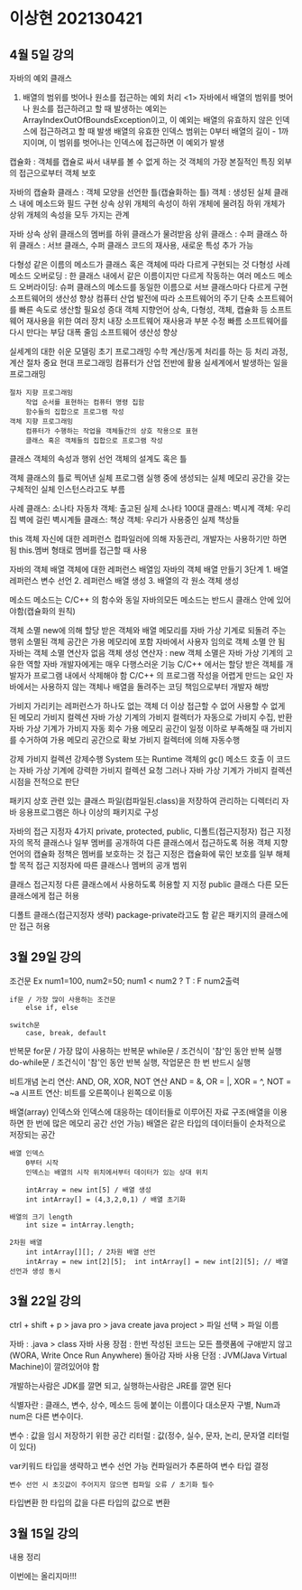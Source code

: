 # 이상현 202130421

## 4월 5일 강의
자바의 예외 클래스
1. 배열의 범위를 벗어나 원소를 접근하는 예외 처리
<1> 자바에서 배열의 범위를 벗어나 원소를 접근하려고 할 때 발생하는 예외는 ArrayIndexOutOfBoundsException이고, 
이 예외는 배열의 유효하지 않은 인덱스에 접근하려고 할 때 발생 배열의 유효한 인덱스 범위는 0부터 배열의 길이 - 1까지이며, 이 범위를 벗어나는 인덱스에 접근하면 이 예외가 발생

캡슐화 : 객체를 캡슐로 싸서 내부를 볼 수 없게 하는 것
    객체의 가장 본질적인 특징
        외부의 접근으로부터 객체 보호

자바의 캡슐화
    클래스 : 객체 모양을 선언한 틀(캡슐화하는 틀)
    객체 : 생성된 실체
        클래스 내에 메소드와 필드 구현
상속
    상위 개체의 속성이 하위 개체에 물려짐
    하위 개체가 상위 개체의 속성을 모두 가지는 관계

자바 상속
    상위 클래스의 멤버를 하위 클래스가 물려받음
        상위 클래스 : 수퍼 클래스
        하위 클래스 : 서브 클래스, 수퍼 클래스 코드의 재사용, 새로운 특성 추가 가능

다형성
    같은 이름의 메소드가 클래스 혹은 객체에 따라 다르게 구현되는 것
    다형성 사례
        메소드 오버로딩 : 한 클래스 내에서 같은 이름이지만 다르게 작동하는 여러 메소드
        메소드 오버라이딩: 슈퍼 클래스의 메소드를 동일한 이름으로 서브 클래스마다 다르게 구현
소프트웨어의 생산성 향상
    컴퓨터 산업 발전에 따라 소프트웨어의 주기 단축
        소프트웨어를 빠른 속도로 생산할 필요성 증대
    객체 지향언어
        상속, 다형성, 객체, 캡슐화 등 소프트웨어 재사용을 위한 여러 장치 내장
        소프트웨어 재사용과 부분 수정 빠름
        소프트웨어를 다시 만다는 부담 대폭 줄임
        소프트웨어 생산성 향상

실세계의 대한 쉬운 모델링
    초기 프로그래밍
        수학 계산/동계 처리를 하는 등 처리 과정, 계산 절차 중요
    현대 프로그래밍
        컴퓨터가 산업 전반에 활용
        실세계에서 발생하는 일을 프로그래밍

    절차 지향 프로그래밍
        작업 순서를 표현하는 컴퓨터 명령 집함
        함수들의 집합으로 프로그램 작성
    객체 지향 프로그래밍 
        컴퓨터가 수행하는 작업을 객체들간의 상호 작용으로 표현
        클래스 혹은 객체들의 집합으로 프로그램 작성

클래스
    객체의 속성과 행위 선언
    객체의 설계도 혹은 틀

객체
    클래스의 틀로 찍어낸 실체
        프로그램 실행 중에 생성되는 실체
        메모리 공간을 갖는 구체적인 실체
        인스턴스라고도 부름

사례
    클래스: 소나타 자동차    객체: 출고된 실제 소나타 100대
    클래스: 벽시계           객체: 우리집 벽에 걸린 벽시계들
    클래스: 책상             객체: 우리가 사용중인 실제 책상들   

this
    객체 자신에 대한 레퍼런스
         컴파일러에 의해 자동관리, 개발자는 사용하기만 하면 됨
         this.멤버 형태로 멤버를 접근할 때 사용

자바의 객체 배열
    객체에 대한 레퍼런스 배열임
자바의 객체 배열 만들기 3단계
    1. 배열 레퍼런스 변수 선언
    2. 레퍼런스 배열 생성
    3. 배열의 각 원소 객체 생성

메소드
    메소드는 C/C++ 의 함수와 동일
    자바의모든 메소드는 반드시 클래스 안에 있어야함(캡슐화의 원칙)

객체 소멸
    new에 의해 할당 받은 객체와 배열 메모리를 자바 가상 기계로 되돌려 주는 행위
    소멸된 객체 공간은 가용 메모리에 포함
자바에서 사용자 임의로 객체 소멸 안 됨
    자바는 객체 소멸 연산자 없음
        객체 생성 연산자 : new
    객체 소멸은 자바 가상 기계의 고유한 역할
    자바 개발자에게는 매우 다행스러운 기능
        C/C++ 에서는 할당 받은 객체를 개발자가 프로그램 내에서 삭제해야 함
        C/C++ 의 프로그램 작성을 어렵게 만드는 요인
        자바에서는 사용하지 않는 객체나 배열을 돌려주는 코딩 책임으로부터 개발자 해방

가비지
    가리키는 레퍼런스가 하나도 없는 객체
        더 이상 접근할 수 없어 사용할 수 없게 된 메모리
가비지 컬렉션
    자바 가상 기계의 가비지 컬렉터가 자동으로 가비지 수집, 반환
    자바  가상 기계가 가비지 자동 회수
        가용 메모리 공간이 일정 이하로 부족해질 때
        가비지를 수거하여 가용 메모리 공간으로 확보
    가비지 컬렉터에 의해 자동수행

강제 가비지 컬렉션 강제수행
    System 또는 Runtime 객체의 gc() 메소드 호출
        이 코드는 자바 가상 기계에 강력한 가비지 컬렉션 요청
        그러나 자바 가상 기계가 가비지 컬렉션 시점을 전적으로 판단

패키지
    상호 관련 있는 클래스 파일(컴파일된.class)을 저장하여 관리하는 디렉터리
    자바 응용프로그램은 하나 이상의 패키지로 구성

자바의 접근 지정자
    4가지
        private, protected, public, 디폴트(접근지정자)
    접근 지정자의 목적
        클래스나 일부 멤버를 공개하여 다른 클래스에서 접근하도록 허용
        객체 지향 언어의 캡슐화 정책은 멤버를 보호하는 것
            접근 지정은 캡슐화에 묶인 보호를 일부 해체할 목적
        접근 지정자에 따른 클래스나 멤버의 공개 범위

클래스 접근지정
    다른 클래스에서 사용하도록 허용할 지 지정
    public 클래스
        다른 모든 클래스에게 접근 허용

디폴트 클래스(접근지정자 생략)
    package-private라고도 함
    같은 패키지의 클래스에만 접근 허용


## 3월 29일 강의
조건문
    Ex num1=100, num2=50;
       num1 < num2 ? T : F
            num2출력
            
    if문 / 가장 많이 사용하는 조건문
        else if, else

    switch문
        case, break, default

반복문
    for문 / 가장 많이 사용하는 반복문
    while문 / 조건식이 '참'인 동안 반복 실행
    do-while문 / 조건식이 '참'인 동안 반복 실행, 작업문은 한 번 반드시 실행

비트개념
    논리 연산: AND, OR, XOR, NOT 연산
        AND = &, OR = |, XOR = ^, NOT = ~a
    시프트 연산: 비트를 오른쪽이나 왼쪽으로 이동
    
배열(array)
    인덱스와 인덱스에 대응하는 데이터들로 이루어진 자료 구조(배열을 이용하면 한 번에 많은 메모리 공간 선언 가능)
    배열은 같은 타입의 데이터들이 순차적으로 저장되는 공간
    
    배열 인덱스
        0부터 시작
        인덱스는 배열의 시작 위치에서부터 데이터가 있는 상대 위치

        intArray = new int[5] / 배열 생성
        int intArray[] = (4,3,2,0,1) / 배열 초기화

    배열의 크기 length
        int size = intArray.length;

    2차원 배열
        int intArray[][]; / 2차원 배열 선언
        intArray = new int[2][5];  int intArray[] = new int[2][5]; // 배열 선언과 생성 동시

## 3월 22일 강의
ctrl + shift + p > java pro > java create java project > 파일 선택 > 파일 이름

자바 : .java > class
자바 사용 장점 : 한번 작성된 코드는 모든 플랫폼에 구애받지 않고(WORA, Write Once Run Anywhere) 돌아감
자바 사용 단점 : JVM(Java Virtual Machine)이 깔려있어야 함

개발하는사람은 JDK를 깔면 되고,
실행하는사람은 JRE를 깔면 된다

식별자란 : 클래스, 변수, 상수, 메소드 등에 붙이는 이름이다
대소문자 구별, Num과 num은 다른 변수이다.

변수 : 값을 임시 저장하기 위한 공간
리터럴 : 값(정수, 실수, 문자, 논리, 문자열 리터럴이 있다)

var키워드
    타입을 생략하고 변수 선언 가능
    컨파일러가 추론하여 변수 타입 결정
    
    변수 선언 시 초깃값이 주어지지 않으면 컴파일 오류 / 초기화 필수

타입변환
    한 타입의 값을 다른 타입의 값으로 변환
## 3월 15일 강의
내용 정리

이번에는 올리지마!!!